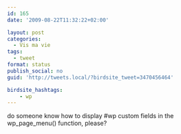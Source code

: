 ```yaml
---
id: 165
date: '2009-08-22T11:32:22+02:00'

layout: post
categories:
  - Vis ma vie
tags:
  - tweet
format: status
publish_social: no
guid: 'http://tweets.local/?birdsite_tweet=3470456464'

birdsite_hashtags:
    - wp
---
```


do someone know how to display #wp custom fields in the wp\_page\_menu() function, please?